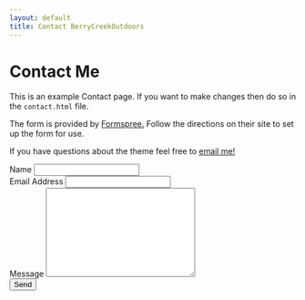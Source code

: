 ```yaml
---
layout: default
title: Contact BerryCreekOutdoors
---
```


<div id="contact">
  <h1 class="pageTitle">Contact Me</h1>
  <div class="contactContent">
    <p class="intro">This is an example Contact page. If you want to make changes then do so in the <code>contact.html</code> file.
    </p>
    <p>The form is provided by <a href="http://formspree.io/">Formspree.</a> Follow the directions on their site to set up the form for use.
    </p>
    <p>If you have questions about the theme feel free to 
    <a href="mailto:berrycreekoutdoors@gmail.com">email me!</a></p>
  </div>
  <form action="http://formspree.io/your@mail.com" method="POST">
    <label for="name">Name</label>
    <input type="text" id="name" name="name" class="full-width"><br>
    <label for="email">Email Address</label>
    <input type="email" id="email" name="_replyto" class="full-width"><br>
    <label for="message">Message</label>
    <textarea name="message" id="message" cols="30" rows="10" class="full-width"></textarea><br>
    <input type="submit" value="Send" class="button">
  </form>
</div>
